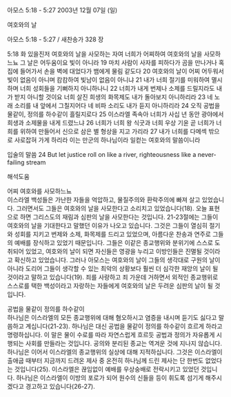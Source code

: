 아모스 5:18 - 5:27 
2003년 12월 07일 (일)

여호와의 날



아모스 5:18 - 5:27 / 새찬송가 328 장


5:18 화 있을진저 여호와의 날을 사모하는 자여 너희가 어찌하여 여호와의 날을 사모하느뇨 그 날은 어두움이요 빛이 아니라 
19 마치 사람이 사자를 피하다가 곰을 만나거나 혹 집에 들어가서 손을 벽에 대었다가 뱀에게 물림 같도다 
20 여호와의 날이 어찌 어두워서 빛이 없음이 아니며 캄캄하여 빛남이 없음이 아니냐 
21 내가 너희 절기를 미워하여 멸시하며 너희 성회들을 기뻐하지 아니하나니 
22 너희가 내게 번제나 소제를 드릴지라도 내가 받지 아니할 것이요 너희 살진 희생의 화목제도 내가 돌아보지 아니하리라 
23 네 노래 소리를 내 앞에서 그칠지어다 네 비파 소리도 내가 듣지 아니하리라 
24 오직 공법을 물같이, 정의를 하수같이 흘릴지로다 
25 이스라엘 족속아 너희가 사십 년 동안 광야에서 희생과 소제물을 내게 드렸느냐 
26 너희가 너희 왕 식굿과 너희 우상 기윤 곧 너희가 너희를 위하여 만들어서 신으로 삼은 별 형상을 지고 가리라 
27 내가 너희를 다메섹 밖으로 사로잡혀 가게 하리라 이는 만군의 하나님이라 일컫는 여호와의 말씀이니라 

입술의 말씀 
24 But let justice roll on like a river, righteousness like a never-failing stream

해석도움





어찌 여호와를 사모하느뇨  
이스라엘 백성들은 가난한 자들을 억압하고, 물질주의와 환락주의에 빠져 살고 있었습니다. 그러면서도 그들은 여호와의 날을 사모한다고 소리치고 있었습니다(18). 오늘 표현으로 하면 그리스도의 재림과 심판의 날을 사모한다는 것입니다. 21-23절에는 그들이 여호와의 날을 기대한다고 말했던 이유가 나오고 있습니다. 그것은 그들이 열심히 절기와 성회를 지키고 번제와 소제, 화목제를 드리고 있었으며, 아름다운 찬송과 연주로 그들의 예배를 장식하고 있었기 때문입니다. 그들은 이같은 종교행위와 분위기에 스스로 도취되어 있었고, 여호와의 날이 되면 자신들은 영광을 누리고 이방인들은 진멸될 것이라고 확신하고 있었습니다. 그러나 아모스는 여호와의 날이 그들의 생각대로 구원의 날이 아니라 도리어 그들이 생각할 수 있는 최악의 상황보다 훨씬 더 심각한 재앙의 날이 될 것이라고 말하고 있습니다(19). 죄를 사랑하고 죄 가운데 거하면서 외적인 종교행위로 스스로를 택한 백성이라고 자랑하는 자들에게 여호와의 날은 두려운 심판의 날이 될 것입니다.  

공법을 물같이 정의를 하수같이  
하나님은 이스라엘의 모든 종교행위에 대해 혐오하시고 염증을 내시며 듣기도 싫다고 말씀하고 계십니다(21-23). 하나님은 대신 공법을 물같이 정의를 하수같이 흐르게 하라고 명령하십니다. 이 말은 물이 수로를 따라 자연스럽게 흐르듯 공법과 정의가 자유롭게 시행되는 사회를 만들라는 것입니다. 공의와 분리된 종교는 역겨운 것에 지나지 않습니다. 하나님은 이어서 이스라엘의 종교행위의 실상에 대해 지적하십니다. 그것은 이스라엘이 출애굽 때부터 지금까지 드려온 제사 중 온전히 하나님께 드린 제사는 단 한번도 없었다는 것입니다(25). 이스라엘은 끊임없이 예배를 우상숭배로 전락시키고 있었던 것입니다. 하나님은 이스라엘이 이방의 포로가 되어 원수의 신들을 등이 휘도록 섬기게 해주시겠다고 경고하고 있습니다(26-27).
